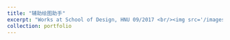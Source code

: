 ```yaml
---
title: "辅助绘图助手"
excerpt: "Works at School of Design, HNU 09/2017 <br/><img src='/images/3.png'> <br/><img src='/images/3_2.png'>"
collection: portfolio
---
```



